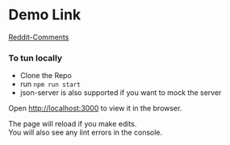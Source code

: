 # Demo Link 
[Reddit-Comments](https://reddit-comments-rcjwmalsb-acp24.vercel.app/)

### To tun locally

- Clone the Repo
- run `npm run start`
- json-server is also supported if you want to mock the server

Open [http://localhost:3000](http://localhost:3000) to view it in the browser.

The page will reload if you make edits.\
You will also see any lint errors in the console.
